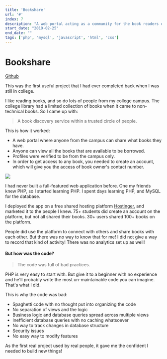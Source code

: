 ```yaml
---
title: 'Bookshare'
url: '#'
index: 7
description: "A web portal acting as a community for the book readers of the college WCE, Sangli built in PHP, MySQL, had 75+ active happy users when active."
start_date: "2019-02-25"
end_date: ""
tags: ['php', 'mysql', 'javascript', 'html', 'css']
---
```


# Bookshare

<a href="https://github.com/virajvchavan/bookshare" class="project_linkouts" target='_blank'>Github</a>

This was the first useful project that I had ever completed back when I was still in college.

I like reading books, and so do lots of people from my college campus. The college library had a limited collection of books when it came to non-technical books. So I came up with:

> A book discovery service within a trusted circle of people.

This is how it worked:
- A web portal where anyone from the campus can share what books they have.
- Anyone can view all the books that are available to be borrowed.
- Profiles were verified to be from the campus only.
- In order to get access to any book, you needed to create an account, which will give you the access of book owner's contact number.

<img src="/bookshare.png"/>

I had never built a full-featured web application before. One my friends knew PHP, so I started learning PHP. I spent days learning PHP, and MySQL for the database.

I deployed the app on a free shared hosting platform <a href="https://www.hostinger.in/">Hostinger</a>, and marketed it to the people I knew. 75+ students did create an account on the platform, but not all shared their books. 30+ users shared 100+ books on the platform.

People did use the platform to connect with others and share books with each other. But there was no way to know that for me! I did not give a way to record that kind of activity! There was no analytics set up as well!

#### But how was the code?

> The code was full of bad practices.

PHP is very easy to start with. But give it to a beginner with no experience and he'll probably write the most un-maintainable code you can imagine. That's what I did.

This is why the code was bad:
- Spaghetti code with no thought put into organizing the code
- No separation of views and the logic
- Business logic and database queries spread across multiple views
- Inefficient database queries with no caching whatsoever
- No way to track changes in database structure
- Security issues
- No easy way to modify features


As the first real project used by real people, it gave me the confident I needed to build new things!

